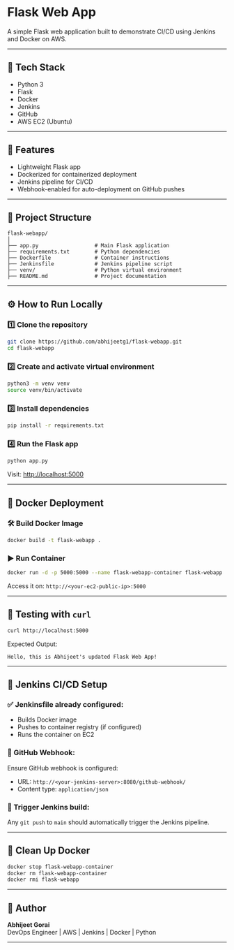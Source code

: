 
# Flask Web App

A simple Flask web application built to demonstrate CI/CD using Jenkins and Docker on AWS.

---

## 🧰 Tech Stack

- Python 3
- Flask
- Docker
- Jenkins
- GitHub
- AWS EC2 (Ubuntu)

---

## 🚀 Features

- Lightweight Flask app
- Dockerized for containerized deployment
- Jenkins pipeline for CI/CD
- Webhook-enabled for auto-deployment on GitHub pushes

---

## 📁 Project Structure

```
flask-webapp/
│
├── app.py                  # Main Flask application
├── requirements.txt        # Python dependencies
├── Dockerfile              # Container instructions
├── Jenkinsfile             # Jenkins pipeline script
├── venv/                   # Python virtual environment
├── README.md               # Project documentation
```

---

## ⚙️ How to Run Locally

### 1️⃣ Clone the repository
```bash
git clone https://github.com/abhijeetg1/flask-webapp.git
cd flask-webapp
```

### 2️⃣ Create and activate virtual environment
```bash
python3 -m venv venv
source venv/bin/activate
```

### 3️⃣ Install dependencies
```bash
pip install -r requirements.txt
```

### 4️⃣ Run the Flask app
```bash
python app.py
```

Visit: [http://localhost:5000](http://localhost:5000)

---

## 🐳 Docker Deployment

### 🛠 Build Docker Image
```bash
docker build -t flask-webapp .
```

### ▶️ Run Container
```bash
docker run -d -p 5000:5000 --name flask-webapp-container flask-webapp
```

Access it on: `http://<your-ec2-public-ip>:5000`

---

## 🧪 Testing with `curl`
```bash
curl http://localhost:5000
```

Expected Output:
```
Hello, this is Abhijeet's updated Flask Web App!
```

---

## 🤖 Jenkins CI/CD Setup

### ✅ Jenkinsfile already configured:
- Builds Docker image
- Pushes to container registry (if configured)
- Runs the container on EC2

### 🔁 GitHub Webhook:
Ensure GitHub webhook is configured:
- URL: `http://<your-jenkins-server>:8080/github-webhook/`
- Content type: `application/json`

### 🧪 Trigger Jenkins build:
Any `git push` to `main` should automatically trigger the Jenkins pipeline.

---

## 🧼 Clean Up Docker

```bash
docker stop flask-webapp-container
docker rm flask-webapp-container
docker rmi flask-webapp
```

---

## 📝 Author

**Abhijeet Gorai**  
DevOps Engineer | AWS | Jenkins | Docker | Python

---
